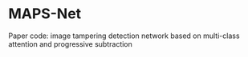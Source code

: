 # MAPS-Net
Paper code: image tampering detection network based on multi-class attention and progressive subtraction
